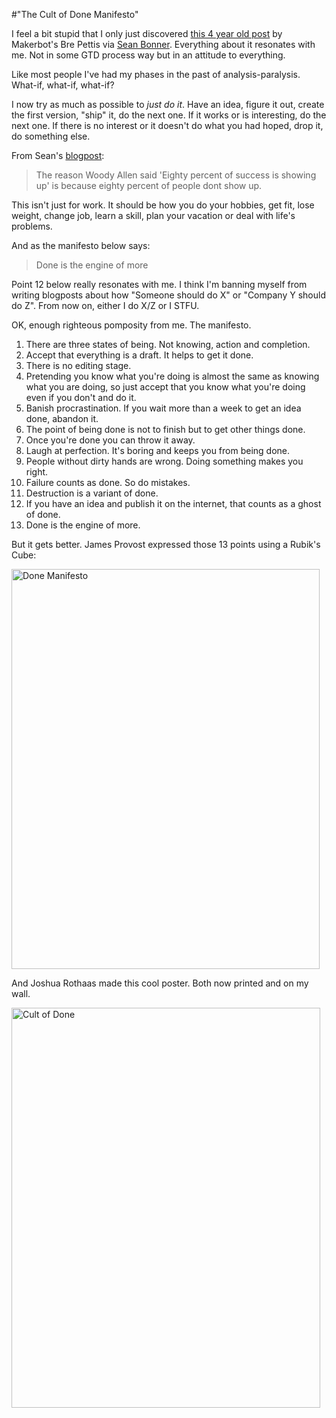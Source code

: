 #"The Cult of Done Manifesto"

I feel a bit stupid that I only just discovered <a href="http://www.brepettis.com/blog/2009/3/3/the-cult-of-done-manifesto.html">this 4 year old post</a> by Makerbot's Bre Pettis via <a href="http://seanbonner.tumblr.com/post/40185903436/new-blog-post-fuckitshipit">Sean Bonner</a>. Everything about it resonates with me. Not in some GTD process way but in an attitude to everything.

Like most people I've had my phases in the past of analysis-paralysis. What-if, what-if, what-if?

I now try as much as possible to <em>just do it</em>. Have an idea, figure it out, create the first version, "ship" it, do the next one. If it works or is interesting, do the next one. If there is no interest or it doesn't do what you had hoped, drop it, do something else.

From Sean's <a href="http://seanbonner.tumblr.com/post/40185903436/new-blog-post-fuckitshipit">blogpost</a>:
<blockquote>The reason Woody Allen said 'Eighty percent of success is showing up' is because eighty percent of people dont show up.</blockquote>
This isn't just for work. It should be how you do your hobbies, get fit, lose weight, change job, learn a skill, plan your vacation or deal with life's problems.

And as the manifesto below says:
<blockquote>Done is the engine of more</blockquote>
Point 12 below really resonates with me. I think I'm banning myself from writing blogposts about how "Someone should do X" or "Company Y should do Z". From now on, either I do X/Z or I STFU.

OK, enough righteous pomposity from me. The manifesto.
<ol>
	<li>There are three states of being. Not knowing, action and completion.</li>
	<li>Accept that everything is a draft. It helps to get it done.</li>
	<li>There is no editing stage.</li>
	<li>Pretending you know what you're doing is almost the same as knowing what you are doing, so just accept that you know what you're doing even if you don't and do it.</li>
	<li>Banish procrastination. If you wait more than a week to get an idea done, abandon it.</li>
	<li>The point of being done is not to finish but to get other things done.</li>
	<li>Once you're done you can throw it away.</li>
	<li>Laugh at perfection. It's boring and keeps you from being done.</li>
	<li>People without dirty hands are wrong. Doing something makes you right.</li>
	<li>Failure counts as done. So do mistakes.</li>
	<li>Destruction is a variant of done.</li>
	<li>If you have an idea and publish it on the internet, that counts as a ghost of done.</li>
	<li>Done is the engine of more.</li>
</ol>
But it gets better. James Provost expressed those 13 points using a Rubik's Cube:

<a title="Done Manifesto by James Provost, on Flickr" href="http://www.flickr.com/photos/jprovost/3327377382/"><img src="http://farm4.staticflickr.com/3321/3327377382_77e2191ce4_z.jpg" alt="Done Manifesto" width="493" height="640" /></a>

And Joshua Rothaas made this cool poster. Both now printed and on my wall.

<a title="Cult of Done by spatulated, on Flickr" href="http://www.flickr.com/photos/joshuarothhaas/3327763912/"><img src="http://farm4.staticflickr.com/3634/3327763912_a9bd0e5dc1_z.jpg" alt="Cult of Done" width="494" height="640" /></a>